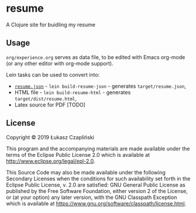 # resume

A Clojure site for buidling my resume

## Usage

`org/experience.org` serves as data file, to be edited with Emacs org-mode (or any other editor with org-mode support).

Lein tasks can be used to convert into:
- [`resume.json`](https://jsonresume.org) - `lein build-resume-json` - generates `target/resume.json`,
- HTML file - `lein build-resume-html` - generates `target/dist/resume.html`,
- Latex source for PDF [TODO]



## License

Copyright © 2019 Łukasz Czapliński

This program and the accompanying materials are made available under the
terms of the Eclipse Public License 2.0 which is available at
http://www.eclipse.org/legal/epl-2.0.

This Source Code may also be made available under the following Secondary
Licenses when the conditions for such availability set forth in the Eclipse
Public License, v. 2.0 are satisfied: GNU General Public License as published by
the Free Software Foundation, either version 2 of the License, or (at your
option) any later version, with the GNU Classpath Exception which is available
at https://www.gnu.org/software/classpath/license.html.
